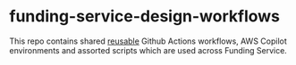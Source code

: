 # funding-service-design-workflows

This repo contains shared [reusable](https://docs.github.com/en/actions/sharing-automations/reusing-workflows) Github Actions workflows, AWS Copilot environments and assorted scripts which are used across Funding Service.

